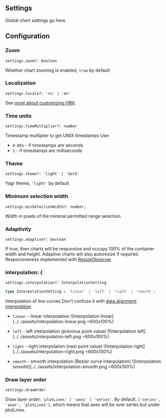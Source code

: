 ## Settings

Global chart settings go here.

## Configuration

### Zoom

`settings.zoom?: boolean`

Whether chart zooming is enabled, `true` by default

### Localization

`settings.locale?: 'ru' | 'en'`

See [more about customizing I18N](./i18n.md).

### Time units

`settings.timeMultiplier?: number`

Timestamp multiplier to get UNIX timestamps
Use:

-   `0.001` - if timestamps are seconds
-   `1` - if timestamps are milliseconds

### Theme

`settings.theme?: 'light' | 'dark'`

Yagr theme, `'light'` by default

### Minimum selection width

`settings.minSelectionWidth?: number;`

Width in pixels of the minimal permitted range selection.

### Adaptivity

`settings.adaptive?: boolean`

If true, then charts will be responsive and occupy 100% of the container width and height. Adaptive charts will also autoresize if required. Responsiveness implemented with [ResizeObserver](https://developer.mozilla.org/en-US/docs/Web/API/ResizeObserver)

### interpolation: {

`settings.interpolation?: InterpolationSetting`

```ts
type InterpolationSetting = 'linear' | 'left' | 'right' | 'smooth';
```

Interpolation of line curves Don't confuse it with [data alignment interpolation](./data-processing.md#data-interpolation)

-   `linear` - linear interpolation
    ![Interpolation linear](../../assets/interpolation-linear.png =600x100%)

-   `left` - left interpolation (previous point value)
    ![Interpolation left](../../assets/interpolation-left.png =600x100%)

-   `right` - right interpolation (next point value)
    ![Interpolation right](../../assets/interpolation-right.png =600x100%)

-   `smooth` - smooth interpolation (Bezier curve interpolation)
    ![Interpolation smooth](../../assets/interpolation-smooth.png =600x100%)

### Draw layer order

`settings.drawOrder`

Draw layer order: `'plotLines' | 'axes' | 'series'`.
By default, `['series', 'axes', 'plotLines']`, which means that axes will be over series but under plotLines.
